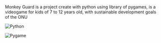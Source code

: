 Monkey Guard is a project create with python using library of pygames, is a videogame for kids of 7 to 12 years old, with sustainable development goals of the ONU

![Python](https://img.shields.io/badge/python-3.8-blue?logo=python&logoColor=white)

![Pygame](https://img.shields.io/badge/pygame-2.0.1-brightgreen?logo=pygame&logoColor=white)

